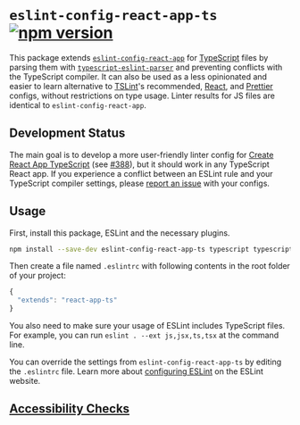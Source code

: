 # `eslint-config-react-app-ts` [![npm version](https://badge.fury.io/js/eslint-config-react-app-ts.svg)](https://badge.fury.io/js/eslint-config-react-app-ts)

This package extends [`eslint-config-react-app`](https://github.com/facebook/create-react-app/tree/master/packages/eslint-config-react-app) for [TypeScript](https://www.typescriptlang.org/) files by parsing them with [`typescript-eslint-parser`](https://github.com/eslint/typescript-eslint-parser) and preventing conflicts with the TypeScript compiler. It can also be used as a less opinionated and easier to learn alternative to [TSLint](https://github.com/palantir/tslint)'s recommended, [React](https://github.com/palantir/tslint-react), and [Prettier](https://www.npmjs.com/package/tslint-config-prettier) configs, without restrictions on type usage. Linter results for JS files are identical to `eslint-config-react-app`.

## Development Status

The main goal is to develop a more user-friendly linter config for [Create React App TypeScript](https://github.com/wmonk/create-react-app-typescript) (see [#388](https://github.com/wmonk/create-react-app-typescript/pull/388)), but it should work in any TypeScript React app. If you experience a conflict between an ESLint rule and your TypeScript compiler settings, please [report an issue](https://github.com/nickmccurdy/eslint-config-react-app-ts/issues/new) with your configs.

## Usage

First, install this package, ESLint and the necessary plugins.

```sh
npm install --save-dev eslint-config-react-app-ts typescript typescript-eslint-parser eslint-config-react-app babel-eslint@^7.2.3 eslint@^4.1.1 eslint-plugin-flowtype@^2.34.1 eslint-plugin-import@^2.6.0 eslint-plugin-jsx-a11y@^5.1.1 eslint-plugin-react@^7.1.0
```

Then create a file named `.eslintrc` with following contents in the root folder of your project:

```js
{
  "extends": "react-app-ts"
}
```

You also need to make sure your usage of ESLint includes TypeScript files. For example, you can run `eslint . --ext js,jsx,ts,tsx` at the command line.

You can override the settings from `eslint-config-react-app-ts` by editing the `.eslintrc` file. Learn more about [configuring ESLint](http://eslint.org/docs/user-guide/configuring) on the ESLint website.

## [Accessibility Checks](https://github.com/facebook/create-react-app/tree/master/packages/eslint-config-react-app#accessibility-checks)
